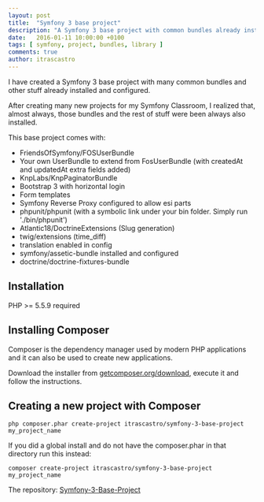 ```yaml
---
layout: post
title:  "Symfony 3 base project"
description: "A Symfony 3 base project with common bundles already installed"
date:   2016-01-11 10:00:00 +0100
tags: [ symfony, project, bundles, library ]
comments: true
author: itrascastro
---
```


I have created a Symfony 3 base project with many common bundles and other stuff already installed and configured.

After creating many new projects for my Symfony Classroom, I realized that, almost always, those bundles and the rest of stuff were been always also installed.

This base project comes with:

- FriendsOfSymfony/FOSUserBundle
- Your own UserBundle to extend from FosUserBundle (with createdAt and updatedAt extra fields added)
- KnpLabs/KnpPaginatorBundle
- Bootstrap 3 with horizontal login
- Form templates
- Symfony Reverse Proxy configured to allow esi parts
- phpunit/phpunit (with a symbolic link under your bin folder. Simply run './bin/phpunit')
- Atlantic18/DoctrineExtensions (Slug generation)
- twig/extensions (time_diff)
- translation enabled in config
- symfony/assetic-bundle installed and configured
- doctrine/doctrine-fixtures-bundle

Installation
------------

PHP >= 5.5.9 required

## Installing Composer

Composer is the dependency manager used by modern PHP applications and it can also be used to create new applications.

Download the installer from [getcomposer.org/download](https://getcomposer.org/download/), execute it and follow the instructions.

## Creating a new project with Composer

  ```
  php composer.phar create-project itrascastro/symfony-3-base-project my_project_name
  ```

If you did a global install and do not have the composer.phar in that directory run this instead:

  ```
  composer create-project itrascastro/symfony-3-base-project my_project_name
  ```

The repository: [Symfony-3-Base-Project](https://github.com/itrascastro/Symfony-3-Base-Project)
